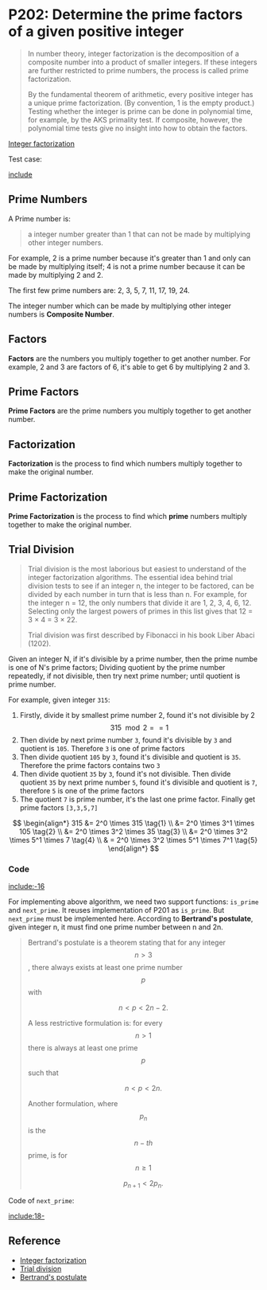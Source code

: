 # P202: Determine the prime factors of a given positive integer

>In number theory, integer factorization is the decomposition of a composite number into a product of smaller integers. If these integers are further restricted to prime numbers, the process is called prime factorization.
>
>By the fundamental theorem of arithmetic, every positive integer has a unique prime factorization. (By convention, 1 is the empty product.) Testing whether the integer is prime can be done in polynomial time, for example, by the AKS primality test. If composite, however, the polynomial time tests give no insight into how to obtain the factors.

[Integer factorization](https://en.wikipedia.org/wiki/Integer_factorization)

Test case:

[include](../../../tests/arithmetic/p202_test.py)

## Prime Numbers

A Prime number is:

>a integer number greater than 1 that can not be made by multiplying other integer numbers.

For example, 2 is a prime number because it's greater than 1 and only can be made by multiplying itself; 4 is not a prime number because it can be made by multiplying 2 and 2.

The first few prime numbers are: 2, 3, 5, 7, 11, 17, 19, 24.

The integer number which can be made by multiplying other integer numbers is **Composite Number**.

## Factors

**Factors** are the numbers you multiply together to get another number. For example, 2 and 3 are factors of 6, it's able to get 6 by multiplying 2 and 3.

## Prime Factors

**Prime Factors** are the prime numbers you multiply together to get another number.

## Factorization

**Factorization** is the process to find which numbers multiply together to make the original number.

## Prime Factorization

**Prime Factorization** is the process to find which **prime** numbers multiply together to make the original number.

## Trial Division

>Trial division is the most laborious but easiest to understand of the integer factorization algorithms. The essential idea behind trial division tests to see if an integer n, the integer to be factored, can be divided by each number in turn that is less than n. For example, for the integer n = 12, the only numbers that divide it are 1, 2, 3, 4, 6, 12. Selecting only the largest powers of primes in this list gives that 12 = 3 × 4 = 3 × 22.
>
>Trial division was first described by Fibonacci in his book Liber Abaci (1202).

Given an integer N, if it's divisible by a prime number, then the prime numbe is one of N's prime factors; Dividing quotient by the prime number repeatedly, if not divisible, then try next prime number; until quotient is prime number.

For example, given integer `315`:

1. Firstly, divide it by smallest prime number 2, found it's not divisible by 2 $$315 \mod 2 == 1$$
2. Then divide by next prime number `3`, found it's divisible by `3` and quotient is `105`. Therefore `3` is one of prime factors
3. Then divide quotient `105` by `3`, found it's divisible and quotient is `35`. Therefore the prime factors contains two `3`
4. Then divide quotient `35` by `3`, found it's not divisible. Then divide quotient `35` by next prime number `5`, found it's divisible and quotient is `7`, therefore `5` is one of the prime factors
5. The quotient `7` is prime number, it's the last one prime factor. Finally get prime factors `[3,3,5,7]`

$$
\begin{align*}
315 &= 2^0 \times 315 \tag{1} \\
    &= 2^0 \times 3^1 \times 105 \tag{2} \\
    &= 2^0 \times 3^2 \times 35 \tag{3} \\
    &= 2^0 \times 3^2 \times 5^1 \times 7 \tag{4} \\
    & = 2^0 \times 3^2 \times 5^1 \times 7^1 \tag{5}
\end{align*}
$$

### Code

[include:-16](../../../python99/arithmetic/p202.py)

For implementing above algorithm, we need two support functions: `is_prime` and `next_prime`. It reuses implementation of P201 as `is_prime`. But `next_prime` must be implemented here. According to **Bertrand's postulate**, given integer n, it must find one prime number between n and 2n.

>Bertrand's postulate is a theorem stating that for any integer $$n>3$$, there always exists at least one prime number $$p$$ with
>
>$${\displaystyle n<p<2n-2.}$$
>
>A less restrictive formulation is: for every $$n>1$$ there is always at least one prime $$p$$ such that
>
>$${\displaystyle n<p<2n.}$$
>
>Another formulation, where $$p_{n}$$ is the $$n-th$$ prime, is for $$n\geq 1$$
>
>$${\displaystyle p_{n+1}<2p_{n}.}$$

Code of `next_prime`:

[include:18-](../../../python99/arithmetic/p202.py)

## Reference

* [Integer factorization](https://en.wikipedia.org/wiki/Integer_factorization)
* [Trial division](https://en.wikipedia.org/wiki/Trial_division)
* [Bertrand's postulate](https://en.wikipedia.org/wiki/Bertrand%27s_postulate)